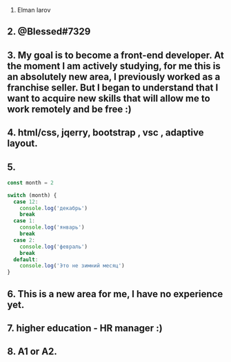  1. Elman Iarov
## 2. @Blessed#7329
## 3. My goal is to become a front-end developer. At the moment I am actively studying, for me this is an absolutely new area, I previously worked as a franchise seller. But I began to understand that I want to acquire new skills that will allow me to work remotely  and be free :)
## 4. html/css, jqerry, bootstrap , vsc , adaptive layout.
## 5. 
``` javascript
const month = 2

switch (month) {
  case 12:
    console.log('декабрь')
    break
  case 1:
    console.log('январь')
    break
  case 2:
    console.log('февраль')
    break
  default:
    console.log('Это не зимний месяц')
}
```
## 6. This is a new area for me, I have no experience yet.
## 7. higher education - HR manager :) 
## 8. A1 or A2. 

